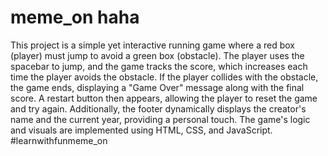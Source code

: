 # meme_on haha

This project is a simple yet interactive running game where a red box (player) must jump to avoid a green box (obstacle). The player uses the spacebar to jump, and the game tracks the score, which increases each time the player avoids the obstacle. If the player collides with the obstacle, the game ends, displaying a "Game Over" message along with the final score. A restart button then appears, allowing the player to reset the game and try again. Additionally, the footer dynamically displays the creator's name and the current year, providing a personal touch. The game's logic and visuals are implemented using HTML, CSS, and JavaScript.
#learnwithfunmeme_on
